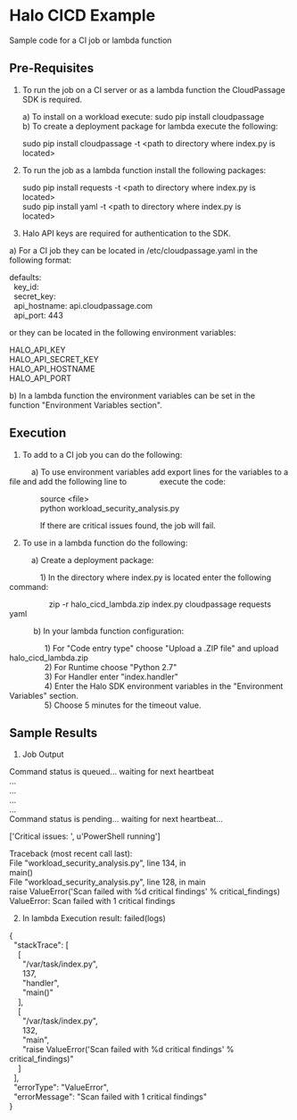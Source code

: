 # Halo CICD Example
Sample code for a CI job or lambda function

Pre-Requisites
-

1) To run the job on a CI server or as a lambda function the CloudPassage 
SDK is required.  
    
   a) To install on a workload execute: sudo pip install cloudpassage  
   b) To create a deployment package for lambda execute the following:  
  
   sudo pip install cloudpassage -t \<path to directory where index.py is 
   located>

2) To run the job as a lambda function install the following packages:  
  
    sudo pip install requests -t \<path to directory where index.py is  
    located>  
    sudo pip install yaml -t \<path to directory where index.py is  
    located>
    
3) Halo API keys are required for authentication to the SDK.  
  
  a) For a CI job they can be located in /etc/cloudpassage.yaml in the   
  following format:
  
  defaults:  
  &nbsp;&nbsp;key_id:  
  &nbsp;&nbsp;secret_key:  
  &nbsp;&nbsp;api_hostname: api.cloudpassage.com  
  &nbsp;&nbsp;api_port: 443
    
  or they can be located in the following environment variables:  
    
  HALO_API_KEY  
  HALO_API_SECRET_KEY  
  HALO_API_HOSTNAME  
  HALO_API_PORT
  
  b) In a lambda function the environment variables can be set in the  
  function "Environment Variables section".
  
 Execution
 -
 
 1) To add to a CI job you can do the following:  
  
  &nbsp;&nbsp;&nbsp;&nbsp;&nbsp;&nbsp;&nbsp;&nbsp;&nbsp;&nbsp;a) To use environment variables add export lines for the variables to a
  file and add the following line to &nbsp;&nbsp;&nbsp;&nbsp;&nbsp;&nbsp;&nbsp;&nbsp;&nbsp;&nbsp;&nbsp;&nbsp;&nbsp;&nbsp;execute the code:  
    
  &nbsp;&nbsp;&nbsp;&nbsp;&nbsp;&nbsp;&nbsp;&nbsp;&nbsp;&nbsp;&nbsp;&nbsp;&nbsp;&nbsp;source \<file>  
  &nbsp;&nbsp;&nbsp;&nbsp;&nbsp;&nbsp;&nbsp;&nbsp;&nbsp;&nbsp;&nbsp;&nbsp;&nbsp;&nbsp;python workload_security_analysis.py  
  
  &nbsp;&nbsp;&nbsp;&nbsp;&nbsp;&nbsp;&nbsp;&nbsp;&nbsp;&nbsp;&nbsp;&nbsp;&nbsp;&nbsp;If there are critical issues found, the job will fail.  
  
 2) To use in a lambda function do the following:  
   
 &nbsp;&nbsp;&nbsp;&nbsp;&nbsp;&nbsp;&nbsp;&nbsp;&nbsp;&nbsp;a) Create a deployment package:  
   
   &nbsp;&nbsp;&nbsp;&nbsp;&nbsp;&nbsp;&nbsp;&nbsp;&nbsp;&nbsp;&nbsp;&nbsp;&nbsp;&nbsp;1) In the directory where index.py is located enter the following command:
   
   &nbsp;&nbsp;&nbsp;&nbsp;&nbsp;&nbsp;&nbsp;&nbsp;&nbsp;&nbsp;&nbsp;&nbsp;&nbsp;&nbsp;&nbsp;&nbsp;&nbsp;&nbsp;zip -r halo_cicd_lambda.zip index.py cloudpassage requests yaml   
       
 &nbsp;&nbsp;&nbsp;&nbsp;&nbsp;&nbsp;&nbsp;&nbsp;&nbsp;&nbsp;&nbsp;b) In your lambda function configuration:
   
   &nbsp;&nbsp;&nbsp;&nbsp;&nbsp;&nbsp;&nbsp;&nbsp;&nbsp;&nbsp;&nbsp;&nbsp;&nbsp;&nbsp;&nbsp;&nbsp;1) For "Code entry type" choose "Upload a .ZIP file" and upload halo_cicd_lambda.zip  
   &nbsp;&nbsp;&nbsp;&nbsp;&nbsp;&nbsp;&nbsp;&nbsp;&nbsp;&nbsp;&nbsp;&nbsp;&nbsp;&nbsp;&nbsp;&nbsp;2) For Runtime choose "Python 2.7"  
   &nbsp;&nbsp;&nbsp;&nbsp;&nbsp;&nbsp;&nbsp;&nbsp;&nbsp;&nbsp;&nbsp;&nbsp;&nbsp;&nbsp;&nbsp;&nbsp;3) For Handler enter "index.handler"  
   &nbsp;&nbsp;&nbsp;&nbsp;&nbsp;&nbsp;&nbsp;&nbsp;&nbsp;&nbsp;&nbsp;&nbsp;&nbsp;&nbsp;&nbsp;&nbsp;4) Enter the Halo SDK environment variables in the "Environment Variables"
      section.  
   &nbsp;&nbsp;&nbsp;&nbsp;&nbsp;&nbsp;&nbsp;&nbsp;&nbsp;&nbsp;&nbsp;&nbsp;&nbsp;&nbsp;&nbsp;&nbsp;5) Choose 5 minutes for the timeout value.
   
Sample Results
-

1) Job Output

Command status is queued... waiting for next heartbeat  
...  
...  
...   
...  
Command status is pending... waiting for next heartbeat...  
  
['Critical issues: ', u'PowerShell running']  
  
Traceback (most recent call last):  
  File "workload_security_analysis.py", line 134, in <module>  
    main()  
  File "workload_security_analysis.py", line 128, in main  
    raise ValueError('Scan failed with %d critical findings' % critical_findings)  
ValueError: Scan failed with 1 critical findings

2) In lambda Execution result: failed(logs)
  
{  
  &nbsp;&nbsp;"stackTrace": [  
  &nbsp;&nbsp;&nbsp;&nbsp;[  
  &nbsp;&nbsp;&nbsp;&nbsp;&nbsp;&nbsp;"/var/task/index.py",  
  &nbsp;&nbsp;&nbsp;&nbsp;&nbsp;&nbsp;137,  
  &nbsp;&nbsp;&nbsp;&nbsp;&nbsp;&nbsp;"handler",  
  &nbsp;&nbsp;&nbsp;&nbsp;&nbsp;&nbsp;"main()"  
  &nbsp;&nbsp;&nbsp;&nbsp;],  
  &nbsp;&nbsp;&nbsp;&nbsp;[  
  &nbsp;&nbsp;&nbsp;&nbsp;&nbsp;&nbsp;"/var/task/index.py",  
  &nbsp;&nbsp;&nbsp;&nbsp;&nbsp;&nbsp;132,  
  &nbsp;&nbsp;&nbsp;&nbsp;&nbsp;&nbsp;"main",  
  &nbsp;&nbsp;&nbsp;&nbsp;&nbsp;&nbsp;"raise ValueError('Scan failed with %d critical findings' % critical_findings)"  
  &nbsp;&nbsp;&nbsp;&nbsp;]  
  &nbsp;&nbsp;],  
  &nbsp;&nbsp;"errorType": "ValueError",  
  &nbsp;&nbsp;"errorMessage": "Scan failed with 1 critical findings"  
}  

